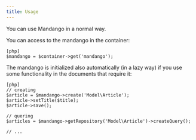 ```yaml
---
title: Usage
---
```


You can use Mandango in a normal way.

You can access to the mandango in the container:

    [php]
    $mandango = $container->get('mandango');

The mandango is initialized also automatically (in a lazy way) if you use some
functionality in the documents that require it:

    [php]
    // creating
    $article = $mandango->create('Model\Article');
    $article->setTitle($title);
    $article->save();

    // quering
    $articles = $mandango->getRepository('Model\Article')->createQuery();

    // ...